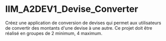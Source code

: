 # IIM_A2DEV1_Devise_Converter
Créez une application de conversion de devises qui permet aux utilisateurs de convertir des montants d'une devise à une autre. Ce projet doit être réalisé en groupes de 2 minimum, 4 maximum. 
